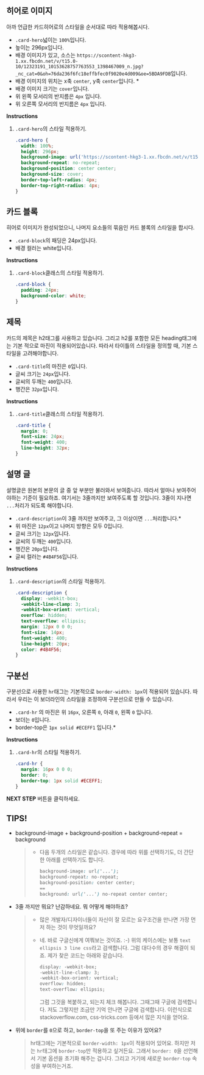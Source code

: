## 히어로 이미지
아까 언급한 카드히어로의 스타일을 순서대로 따라 적용해봅시다.
* `.card-hero`넓이는 `100%`입니다.
* 높이는 296px입니다.
* 배경 이미지가 있고, 소스는 `https://scontent-hkg3-1.xx.fbcdn.net/v/t15.0-10/12323191_10153628757763553_1398467009_n.jpg?_nc_cat=0&oh=76da236f6fc18effbfec0f9020e4d009&oe=5BDA9FDB`입니다.
* 배경 이미지의 위치는 x축 `center`, y축 `center`입니다. *
* 배경 이미지 크기는 `cover`입니다.
* 위 왼쪽 모서리의 반지름은 `4px` 입니다.
* 위 오른쪽 모서리의 반지름은 `4px` 입니다.


**Instructions**
1. `.card-hero`의 스타일 적용하기. 

    ```css
    .card-hero {
      width: 100%;
      height: 296px;
      background-image: url('https://scontent-hkg3-1.xx.fbcdn.net/v/t15.0-10/12323191_10153628757763553_1398467009_n.jpg?_nc_cat=0&oh=76da236f6fc18effbfec0f9020e4d009&oe=5BDA9FDB');
      background-repeat: no-repeat;
      background-position: center center;
      background-size: cover;
      border-top-left-radius: 4px;
      border-top-right-radius: 4px;
    }
    ```



## 카드 블록
히어로 이미지가 완성되었으니, 나머지 요소들의 묶음인 카드 블록의 스타일을 합시다. 

* `.card-block`의 패딩은 24px입니다.
* 배경 컬러는 white입니다.


**Instructions**
1. `.card-block`클래스의 스타일 적용하기.
    ```css
    .card-block {
      padding: 24px;
      background-color: white;
    }
    ```



## 제목 
카드의 제목은 h2태그를 사용하고 있습니다. 그리고 h2를 포함한 모든 heading태그에는 기본 적으로 마진이 적용되어있습니다. 따라서 타이틀의 스타일을 정의할 때, 기본 스타일을 고려해야합니다.

* `.card-title`의 마진은 `0`입니다.
* 글씨 크기는 `24px`입니다.
* 글씨의 두깨는 `400`입니다.
* 행간은 `32px`입니다.


**Instructions**
1. `.card-title`클래스의 스타일 적용하기.
    ```css
    .card-title {
      margin: 0;
      font-size: 24px;
      font-weight: 400;
      line-height: 32px;
    }
    ```



## 설명 글

설명글은 원본의 본문의 글 중 앞 부분만 불러와서 보여줍니다. 따라서 얼마나 보여주어야하는 기준이 필요하죠. 여기서는 3줄까지만 보여주도록 할 것입니다. 3줄이 지나면 `...`처리가 되도록 해야합니다. 

- `.card-description`이 3줄 까지만 보여주고, 그 이상이면 `...`처리합니다.*
- 위 마진은 `12px`이고 나머지 방향은 모두 0입니다.
- 글씨 크기는 `12px`입니다.
- 글씨의 두깨는 `400`입니다.
- 행간은 `20px`입니다.
- 글씨 컬러는 `#4B4F56`입니다.

**Instructions**

1. `.card-description`의 스타일 적용하기.

   ```css
   .card-description {
     display: -webkit-box;
     -webkit-line-clamp: 3;
     -webkit-box-orient: vertical;
     overflow: hidden;
     text-overflow: ellipsis;
     margin: 12px 0 0 0;
     font-size: 14px;
     font-weight: 400;
     line-height: 20px;
     color: #4B4F56;
   }
   ```





## 구분선

구분선으로 사용한 `hr`태그는 기본적으로 `border-width: 1px`이 적용되어 있습니다. 따라서 우리는 이 보더라인의 스타일을 조정하여 구분선으로 만들 수 있습니다.

- `.card-hr` 의 마진은 위 `16px`, 오른쪽 `0`, 아래 `0`, 왼쪽 `0` 입니다.
- 보더는 `0`입니다.
- border-top은 `1px solid #ECEFF1` 입니다.*

**Instructions**

1. `.card-hr`의 스타일 적용하기.

   ```css
   .card-hr {
     margin: 16px 0 0 0;
     border: 0;
     border-top: 1px solid #ECEFF1;
   }
   ```



**NEXT STEP** 버튼을 클릭하세요.



## TIPS!

- background-image + background-position + background-repeat = background

  > * 다음 두개의 스타일은 같습니다. 경우에 따라 위를 선택하기도, 더 간단한 아래를 선택하기도 합니다.
  >
  >   ```css
  >   background-image: url('...');
  >   background-repeat: no-repeat;
  >   background-position: center center;
  >   ==
  >   background: url('...') no-repeat center center;
  >   ```

- 3줄 까지만 뭐요? 난감하네요. 뭐 어떻게 해야하죠?

  > - 많은 개발자/디자이너들이 자신이 잘 모르는 요구조건을 만나면 가장 먼저 하는 것이 무엇일까요? 
  >
  > - 네. 바로 구글신에게 여쭤보는 것이죠. :-) 위의 케이스에는 보통 `text ellipsis 3 line css`라고 검색합니다. 그럼 대다수의 경우 해결이 되죠. 제가 찾은 코드는 아래와 같습니다.
  >
  >   ```css
  >   display: -webkit-box;
  >   -webkit-line-clamp: 3;
  >   -webkit-box-orient: vertical;
  >   overflow: hidden;
  >   text-overflow: ellipsis;
  >   ```
  >
  >   그럼 그것을 복붙하고, 되는지 체크 해봅니다. 그때그때 구글에 검색합니다. 저도 그렇지만 조금만 기억 안나면 구글에 검색합니다. 이런식으로 stackoverflow.com, css-tricks.com 등에서 많은 지식을 얻어요.

- 위에 `border`를 `0`으로 하고, `border-top`을 또 주는 이유가 있어요? 

  > hr태그에는 기본적으로 `border-width: 1px`이 적용되어 있어요. 하지만 저는 `hr`태그에 `border-top`만 적용하고 싶거든요. 그래서 `border: 0`을 선언해서 기본 옵션을 초기화 해주는 겁니다. 그리고 거기에 새로운 `border-top` 속성을 부여하는거죠. 
